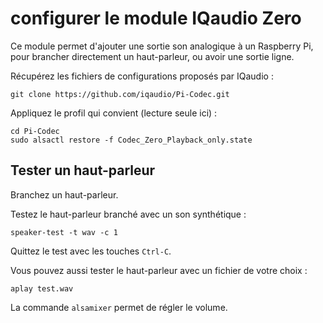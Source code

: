 # configurer le module IQaudio Zero

Ce module permet d'ajouter une sortie son analogique à un Raspberry Pi, pour brancher directement un haut-parleur, ou avoir une sortie ligne.

Récupérez les fichiers de configurations proposés par IQaudio :
```
git clone https://github.com/iqaudio/Pi-Codec.git
```

Appliquez le profil qui convient (lecture seule ici) :
```
cd Pi-Codec
sudo alsactl restore -f Codec_Zero_Playback_only.state

```

## Tester un haut-parleur

Branchez un haut-parleur.

Testez le haut-parleur branché avec un son synthétique :
```
speaker-test -t wav -c 1
```
Quittez le test avec les touches `Ctrl-C`.

Vous pouvez aussi tester le haut-parleur avec un fichier de votre choix :
```
aplay test.wav
```

La commande `alsamixer` permet de régler le volume.
